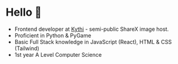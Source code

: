 # Hello :wave:

 
- Frontend developer at [Kythi](XKythi) - semi-public ShareX image host.
- Proficient in Python & PyGame
- Basic Full Stack knowledge in JavaScript (React), HTML & CSS (Tailwind)
- 1st year A Level Computer Science
